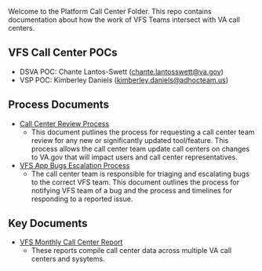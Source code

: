 Welcome to the Platform Call Center Folder. This repo contains documentation about how the work of VFS Teams intersect with VA call centers.

## VFS Call Center POCs
- DSVA POC: Chante Lantos-Swett (chante.lantosswett@va.gov)
- VSP POC: Kimberley Daniels (kimberley.daniels@adhocteam.us)

## Process Documents
- [Call Center Review Process](https://github.com/department-of-veterans-affairs/va.gov-team/blob/master/platform/call-center/request-contact-center-review.md) 
  * This document putlines the process for requesting a call center team review for any new or significantly updated tool/feature. This process allows the call center team update call centers on changes to VA.gov that will impact users and call center representatives.  
- [VFS App Bugs Escalation Process](https://github.com/department-of-veterans-affairs/va.gov-team/blob/master/platform/call-center/roe.md)
  * The call center team is responsible for triaging and escalating bugs to the correct VFS team. This document outlines the process for notifying VFS team of a bug and the process and timelines for responding to a reported issue. 

## Key Documents
- [VFS Monthly Call Center Report](https://github.com/department-of-veterans-affairs/va.gov-team/tree/master/teams/vsp/teams/insights-analytics/call-center/call-center-data)
  * These reports compile call center data across multiple VA call centers and sysytems. 




